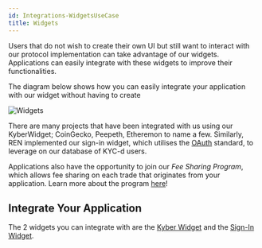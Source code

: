 ```yaml
---
id: Integrations-WidgetsUseCase
title: Widgets
---
```

Users that do not wish to create their own UI but still want to interact with our protocol implementation can take advantage of our widgets. Applications can easily integrate with these widgets to improve their functionalities.

The diagram below shows how you can easily integrate your application with our widget without having to create

![Widgets](/uploads/widgets.png "Widgets")

There are many projects that have been integrated with us using our KyberWidget; CoinGecko, Peepeth, Etheremon to name a few. Similarly, REN implemented our sign-in widget, which utilises the [OAuth](https://oauth.net/2/) standard, to leverage on our database of KYC-d users.

Applications also have the opportunity to join our *Fee Sharing Program*, which allows fee sharing on each trade that originates from your application. Learn more about the program [here](integrations-feesharing.md)!

## Integrate Your Application
The 2 widgets you can integrate with are the [Kyber Widget](integrations-widgetguide.md) and the [Sign-In Widget](integrations-widgetoauth.md).
